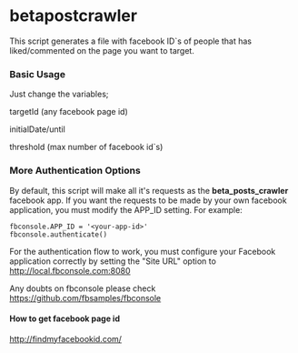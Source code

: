 # betapostcrawler

This script generates a file with facebook ID`s of people that has liked/commented on the page you want to target.

### Basic Usage ###

Just change the variables;

targetId (any facebook page id)

initialDate/until

threshold (max number of facebook id`s)

### More Authentication Options ###

By default, this script will make all it's requests as the <b>beta_posts_crawler</b> facebook app.
If you want the requests to be made by your own facebook application, you must
modify the APP_ID setting.  For example:

    fbconsole.APP_ID = '<your-app-id>'
    fbconsole.authenticate()

For the authentication flow to work, you must configure your Facebook
application correctly by setting the "Site URL" option to http://local.fbconsole.com:8080

Any doubts on fbconsole please check https://github.com/fbsamples/fbconsole

#### How to get facebook page id ####

http://findmyfacebookid.com/

